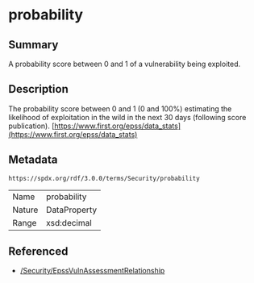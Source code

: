 <!-- Automatically generated by spec-parser v2.3.0 on 2024-07-09T17:43:37.025898+00:00 -->
<!-- SPDX-License-Identifier: Community-Spec-1.0 -->

# probability

## Summary

A probability score between 0 and 1 of a vulnerability being exploited.


## Description

The probability score between 0 and 1 (0 and 100%) estimating the likelihood of exploitation in the wild in the next 30 days (following score publication). [https://www.first.org/epss/data_stats](https://www.first.org/epss/data_stats)


## Metadata

`https://spdx.org/rdf/3.0.0/terms/Security/probability`


| | |
|---|---|
| Name | probability |
| Nature | DataProperty |
| Range | xsd:decimal |




## Referenced

- [/Security/EpssVulnAssessmentRelationship](../../Security/Classes/EpssVulnAssessmentRelationship.md)

